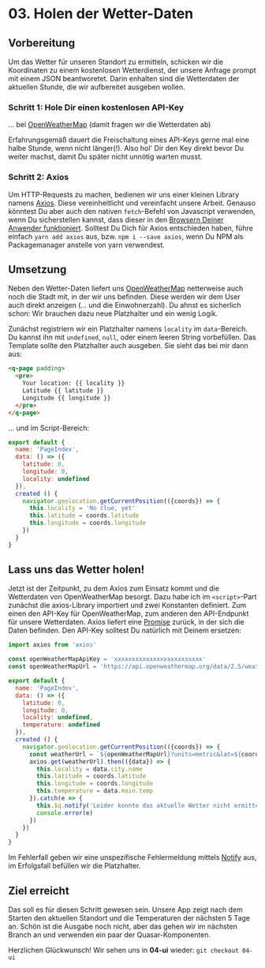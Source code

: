 # 03. Holen der Wetter-Daten

## Vorbereitung

Um das Wetter für unseren Standort zu ermitteln, schicken wir die Koordinaten zu einem kostenlosen Wetterdienst, der unsere Anfrage prompt mit einem JSON beantworetet. Darin enhalten sind die Wetterdaten der aktuellen Stunde, die wir aufbereitet ausgeben wollen.

### Schritt 1: Hole Dir einen kostenlosen API-Key 

... bei [OpenWeatherMap](https://openweathermap.org/appid) (damit fragen wir die Wetterdaten ab)

Erfahrungsgemäß dauert die Freischaltung eines API-Keys gerne mal eine halbe Stunde, wenn nicht länger(!). Also hol' Dir den Key direkt bevor Du weiter machst, damit Du später nicht unnötig warten musst.

### Schritt 2: Axios

Um HTTP-Requests zu machen, bedienen wir uns einer kleinen Library namens [Axios](https://github.com/axios/axios). Diese vereinheitlicht und vereinfacht unsere Arbeit. Genauso könntest Du aber auch den nativen `fetch`-Befehl von Javascript verwenden, wenn Du sicherstellen kannst, dass dieser in den [Browsern Deiner Anwender funktioniert](https://caniuse.com/#search=fetch). Solltest Du Dich für Axios entschieden haben, führe einfach `yarn add axios` aus, bzw. `npm i --save axios`, wenn Du NPM als Packagemanager anstelle von yarn verwendest.

## Umsetzung

Neben den Wetter-Daten liefert uns [OpenWeatherMap](https://openweathermap.org/) netterweise auch noch die Stadt mit, in der wir uns befinden. Diese werden wir dem User auch direkt anzeigen (... und die Einwohnerzahl).
Du ahnst es sicherlich schon: Wir brauchen dazu neue Platzhalter und ein wenig Logik.

Zunächst registriern wir ein Platzhalter namens `locality` im `data`-Bereich. Du kannst ihn mit `undefined`, `null`, oder einem leeren String vorbefüllen. Das Template sollte den Platzhalter auch ausgeben. Sie sieht das bei mir dann aus:

``` html
<q-page padding>
  <pre>
    Your location: {{ locality }}
    Latitude {{ latitude }}
    Longitude {{ longitude }}
  </pre>
</q-page>
```

... und im Script-Bereich:

``` javascript
export default {
  name: 'PageIndex',
  data: () => ({
    latitude: 0,
    longitude: 0,
    locality: undefined
  }),
  created () {
    navigator.geolocation.getCurrentPosition(({coords}) => {
      this.locality = 'No clue, yet'
      this.latitude = coords.latitude
      this.longitude = coords.longitude
    })
  }
}
```
## Lass uns das Wetter holen!

Jetzt ist der Zeitpunkt, zu dem Axios zum Einsatz kommt und die Wetterdaten von OpenWeatherMap besorgt. Dazu habe ich im `<script>`-Part zunächst die axios-Library importiert und zwei Konstanten definiert. Zum einen den API-Key für OpenWeatherMap, zum anderen den API-Endpunkt für unsere Wetterdaten. Axios liefert eine [Promise](https://developer.mozilla.org/de/docs/Web/JavaScript/Reference/Global_Objects/Promise) zurück, in der sich die Daten befinden. Den API-Key solltest Du natürlich mit Deinem ersetzen:

``` javascript
import axios from 'axios'

const openWeatherMapApiKey = 'xxxxxxxxxxxxxxxxxxxxxxxxx'
const openWeatherMapUrl = 'https://api.openweathermap.org/data/2.5/weather'

export default {
  name: 'PageIndex',
  data: () => ({
    latitude: 0,
    longitude: 0,
    locality: undefined,
    temperature: undefined
  }),
  created () {
    navigator.geolocation.getCurrentPosition(({coords}) => {
      const weatherUrl = `${openWeatherMapUrl}?units=metric&lat=${coords.latitude}&lon=${coords.longitude}&appid=${openWeatherMapApiKey}`
      axios.get(weatherUrl).then(({data}) => {
        this.locality = data.city.name
        this.latitude = coords.latitude
        this.longitude = coords.longitude
        this.temperature = data.main.temp
      }).catch(e => {
        this.$q.notify('Leider konnte das aktuelle Wetter nicht ermittelt werden.')
        console.error(e)
      })
    })
  }
}
```

Im Fehlerfall geben wir eine unspezifische Fehlermeldung mittels [Notify](https://quasar-framework.org/components/notify.html) aus, im Erfolgsfall befüllen wir die Platzhalter.

## Ziel erreicht

Das soll es für diesen Schritt gewesen sein. Unsere App zeigt nach dem Starten den aktuellen Standort und die Temperaturen der nächsten 5 Tage an. Schön ist die Ausgabe noch nicht, aber das gehen wir im nächsten Branch an und verwenden ein paar der Quasar-Komponenten.

Herzlichen Glückwunsch! Wir sehen uns in **04-ui** wieder: `git checkout 04-ui`